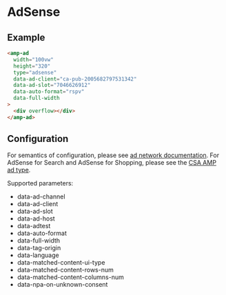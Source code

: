 <!---
Copyright 2015 The AMP HTML Authors. All Rights Reserved.

Licensed under the Apache License, Version 2.0 (the "License");
you may not use this file except in compliance with the License.
You may obtain a copy of the License at

      http://www.apache.org/licenses/LICENSE-2.0

Unless required by applicable law or agreed to in writing, software
distributed under the License is distributed on an "AS-IS" BASIS,
WITHOUT WARRANTIES OR CONDITIONS OF ANY KIND, either express or implied.
See the License for the specific language governing permissions and
limitations under the License.
-->

# AdSense

## Example

```html
<amp-ad
  width="100vw"
  height="320"
  type="adsense"
  data-ad-client="ca-pub-2005682797531342"
  data-ad-slot="7046626912"
  data-auto-format="rspv"
  data-full-width
>
  <div overflow></div>
</amp-ad>
```

## Configuration

For semantics of configuration, please see [ad network documentation](https://support.google.com/adsense/answer/7183212?hl=en). For AdSense for Search and AdSense for Shopping, please see the [CSA AMP ad type](https://github.com/ampproject/amphtml/blob/master/ads/google/csa.md).

Supported parameters:

- data-ad-channel
- data-ad-client
- data-ad-slot
- data-ad-host
- data-adtest
- data-auto-format
- data-full-width
- data-tag-origin
- data-language
- data-matched-content-ui-type
- data-matched-content-rows-num
- data-matched-content-columns-num
- data-npa-on-unknown-consent
